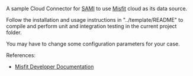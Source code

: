 A sample Cloud Connector for [SAMI](https://www.samsungsami.io/) to use [Misfit](https://my.misfit.com) cloud as its data source.

Follow the installation and usage instructions in "../template/README" to compile and perform unit and integration testing in the current project folder.

You may have to change some configuration parameters for your case. 

References:

* [Misfit Developer Documentation](https://build.misfit.com/apps)
